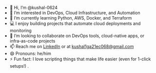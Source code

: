 - 👋 Hi, I’m @kushal-0624  
- 👀 I’m interested in DevOps, Cloud Infrastructure, and Automation  
- 🌱 I’m currently learning Python, AWS, Docker, and Terraform  
- 💻 I enjoy building projects that automate cloud deployments and monitoring  
- 💞️ I’m looking to collaborate on DevOps tools, cloud-native apps, or infra-as-code projects  
- 📫 Reach me on [LinkedIn](https://www.linkedin.com/in/kushal-n-95803b27b/) or at kushal1ga21ec068@gmail.com  
- 😄 Pronouns: he/him  
- ⚡ Fun fact: I love scripting things that make life easier (even for 1-click setups!)
.

<!---
kushal-0624/kushal-0624 is a ✨ special ✨ repository because its `README.md` (this file) appears on your GitHub profile.
You can click the Preview link to take a look at your changes.
--->
